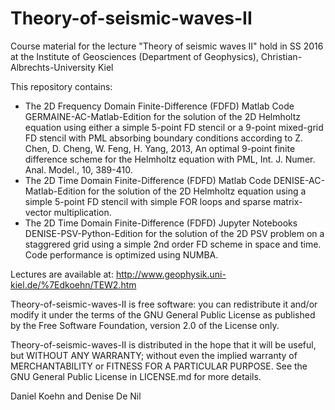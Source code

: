 # Theory-of-seismic-waves-II
Course material for the lecture "Theory of seismic waves II" hold in SS 2016 
at the Institute of Geosciences (Department of Geophysics), Christian-Albrechts-University Kiel

This repository contains:
- The 2D Frequency Domain Finite-Difference (FDFD) Matlab Code GERMAINE-AC-Matlab-Edition for the solution of the 2D Helmholtz equation using either a simple 5-point FD stencil or a 9-point mixed-grid FD stencil with PML absorbing boundary conditions according to Z. Chen, D. Cheng, W. Feng, H. Yang, 2013, An optimal 9-point finite difference scheme for the Helmholtz equation with PML, Int. J. Numer. Anal. Model., 10, 389-410. 
- The 2D Time Domain Finite-Difference (FDFD) Matlab Code DENISE-AC-Matlab-Edition for the solution of the 2D Helmholtz equation using a simple 5-point FD stencil with simple FOR loops and sparse matrix-vector multiplication. 
- The 2D Time Domain Finite-Difference (FDFD) Jupyter Notebooks DENISE-PSV-Python-Edition for the solution of the 2D PSV problem on a staggrered grid using a simple 2nd order FD scheme in space and time. Code performance is optimized using NUMBA.

Lectures are available at: http://www.geophysik.uni-kiel.de/%7Edkoehn/TEW2.htm

Theory-of-seismic-waves-II is free software: you can redistribute it and/or modify it under the terms of the GNU General Public License as published by the Free Software Foundation, version 2.0 of the License only.

Theory-of-seismic-waves-II is distributed in the hope that it will be useful, but WITHOUT ANY WARRANTY; without even the implied warranty of MERCHANTABILITY or FITNESS FOR A PARTICULAR PURPOSE. See the GNU General Public License in LICENSE.md for more details.

Daniel Koehn and Denise De Nil